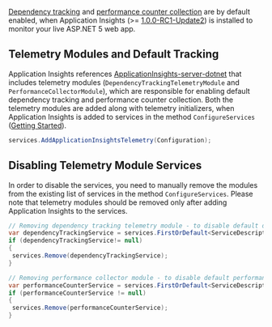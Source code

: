 [Dependency tracking](https://azure.microsoft.com/en-us/documentation/articles/app-insights-dependencies/) and [performance counter collection](https://azure.microsoft.com/en-in/documentation/articles/app-insights-web-monitor-performance/) are by default enabled, when Application Insights (>= [1.0.0-RC1-Update2](https://github.com/Microsoft/ApplicationInsights-aspnetcore/releases/tag/v1.0.0-rc1-update2)) is installed to monitor your live ASP.NET 5 web app.

## Telemetry Modules and Default Tracking

Application Insights references [ApplicationInsights-server-dotnet](https://github.com/Microsoft/ApplicationInsights-server-dotnet/releases/tag/InitialCommit) that includes telemetry modules (```DependencyTrackingTelemetryModule``` and ```PerformanceCollectorModule```), which are responsible for enabling default dependency tracking and performance counter collection. Both the telemetry modules are added along with telemetry initializers, when Application Insights is added to services in the method ```ConfigureServices``` ([Getting Started](https://github.com/Microsoft/ApplicationInsights-aspnetcore/wiki/Getting-Started)). 

``` c#
services.AddApplicationInsightsTelemetry(Configuration);
```

## Disabling Telemetry Module Services

In order to disable the services, you need to manually remove the modules from the existing list of services in the method ```ConfigureServices```. Please note that telemetry modules should be removed only after adding Application Insights to the services.

``` c#
// Removing dependency tracking telemetry module - to disable default dependency tracking
var dependencyTrackingService = services.FirstOrDefault<ServiceDescriptor>(t => t.ImplementationType == typeof(DependencyTrackingTelemetryModule));
if (dependencyTrackingService!= null)
{
 services.Remove(dependencyTrackingService);
}

// Removing performance collector module - to disable default performance counter collection
var performanceCounterService = services.FirstOrDefault<ServiceDescriptor>(t => t.ImplementationType == typeof(PerformanceCollectorModule));
if (performanceCounterService != null)
{
 services.Remove(performanceCounterService);
}
```

